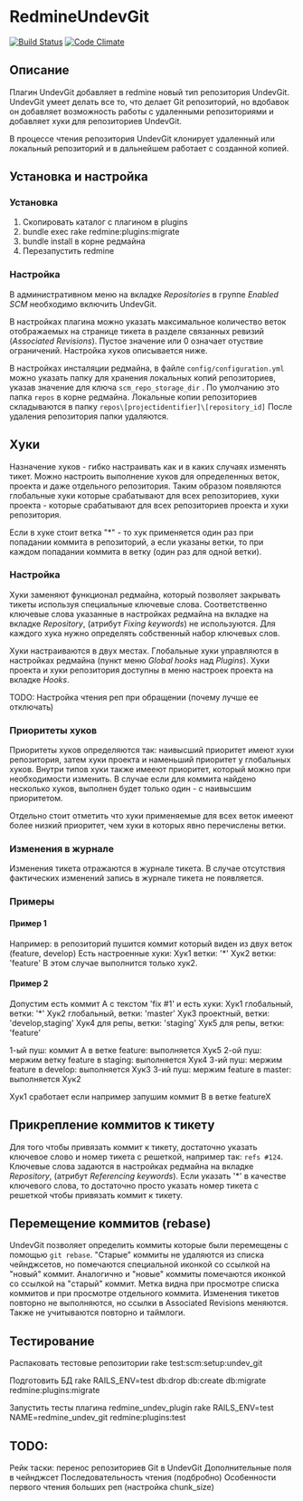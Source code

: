 # RedmineUndevGit

[![Build Status](https://travis-ci.org/Undev/redmine_undev_git.png)](https://travis-ci.org/Undev/redmine_undev_git)
[![Code Climate](https://codeclimate.com/github/Undev/redmine_undev_git.png)](https://codeclimate.com/github/Undev/redmine_undev_git)

## Описание

Плагин UndevGit добавляет в redmine новый тип репозитория UndevGit.
UndevGit умеет делать все то, что делает Git репозиторий, но вдобавок он
добавляет возможность работы с удаленными репозиториями и добавляет
хуки для репозиториев UndevGit.

В процессе чтения репозитория UndevGit клонирует удаленный или локальный
репозиторий и в дальнейшем работает с созданной копией.

## Установка и настройка

### Установка

 1. Скопировать каталог с плагином в plugins
 2. bundle exec rake redmine:plugins:migrate
 3. bundle install в корне редмайна
 4. Перезапустить redmine

### Настройка

В административном меню на вкладке *Repositories* в группе *Enabled SCM*
необходимо включить UndevGit.

В настройках плагина можно указать максимальное количество веток отображаемых
на странице тикета в разделе связанных ревизий (*Associated Revisions*).
Пустое значение или 0 означает отуствие ограничений.
Настройка хуков описывается ниже.

В настройках инсталяции редмайна, в файле `config/configuration.yml` можно указать
папку для хранения локальных копий репозиториев,
указав значение для ключа `scm_repo_storage_dir` . По умолчанию это папка `repos`
в корне редмайна.
Локальные копии репозиториев складываются в папку `repos\[projectidentifier]\[repository_id]`
После удаления репозитория папки удаляются.

## Хуки

Назначение хуков - гибко настраивать как и в каких случаях изменять тикет.
Можно настроить выполнение хуков для определенных веток, проекта и даже отдельного репозитория.
Таким образом появляются глобальные хуки которые срабатывают для всех репозиториев,
хуки проекта - которые срабатывают для всех репозиториев проекта и хуки репозитория.

Если в хуке стоит ветка "*" - то хук применяется один раз при попадании коммита в репозиторий,
а если указаны ветки, то при каждом попадании коммита в ветку (один раз для одной ветки).

### Настройка

Хуки заменяют функционал редмайна, который позволяет закрывать тикеты
используя специальные ключевые слова. Соответственно ключевые слова указанные
в настройках редмайна на вкладке на вкладке *Repository*, (атрибут *Fixing keywords*)
не используются. Для каждого хука нужно определять собственный набор ключевых слов.

Хуки настраиваются в двух местах. Глобальные хуки управляются в настройках редмайна
(пункт меню *Global hooks* над *Plugins*).
Хуки проекта и хуки репозитория доступны в меню настроек проекта на вкладке *Hooks*.

TODO: Настройка чтения реп при обращении (почему лучше ее отключать)

### Приоритеты хуков

Приоритеты хуков определяются так: наивысший приоритет имеют хуки репозитория,
затем хуки проекта и наменьший приоритет у глобальных хуков.
Внутри типов хуки также имееют приоритет, который можно при необходимости изменить.
В случае если для коммита найдено несколько хуков,
выполнен будет только один - с наивысшим приоритетом.

Отдельно стоит отметить что хуки применяемые для всех веток имееют более низкий
приоритет, чем хуки в которых явно перечислены ветки.

### Изменения в журнале

Изменения тикета отражаются в журнале тикета. В случае отсутствия фактических
изменений запись в журнале тикета не появляется.

### Примеры

#### Пример 1

Например: в репозиторий пушится коммит который виден из двух веток (feature, develop)
Есть настроенные хуки:
Хук1 ветки: '*'
Хук2 ветки: 'feature'
В этом случае выполнится только хук2.

#### Пример 2

Допустим есть коммит A с текстом 'fix #1' и есть хуки:
Хук1 глобальный, ветки: '*'
Хук2 глобальный, ветки: 'master'
Хук3 проектный, ветки: 'develop,staging'
Хук4 для репы, ветки: 'staging'
Хук5 для репы, ветки: 'feature'

1-ый пуш: коммит A в ветке feature: выполняется Хук5
2-ой пуш: мержим ветку feature в staging: выполняется Хук4
3-ий пуш: мержим feature в develop: выполняется Хук3
3-ий пуш: мержим feature в master: выполняется Хук2

Хук1 сработает если например запушим коммит B в ветке featureX

## Прикрепление коммитов к тикету

Для того чтобы привязать коммит к тикету, достаточно указать ключевое слово и
номер тикета с решеткой, например так: `refs #124`.
Ключевые слова задаются в настройках редмайна на вкладке *Repository*,
(атрибут *Referencing keywords*).
Если указать '*' в качестве ключевого слова, то достаточно просто указать номер
тикета с решеткой чтобы привязать коммит к тикету.

## Перемещение коммитов (rebase)

UndevGit позволяет определить коммиты которые были перемещены с помощью `git rebase`.
"Старые" коммиты не удаляются из списка чейнджсетов, но помечаются специальной
иконкой со ссылкой на "новый" коммит. Аналогично и "новые" коммиты помечаются иконкой
со ссылкой на "старый" коммит.
Метка видна при просмотре списка коммитов и при просмотре отдельного коммита.
Изменения тикетов повторно не выполняются, но ссылки в Associated Revisions меняются.
Также не учитываются повторно и таймлоги.

## Тестирование

Распаковать тестовые репозитории
    rake test:scm:setup:undev_git

Подготовить БД
    rake RAILS_ENV=test db:drop db:create db:migrate redmine:plugins:migrate

Запустить тесты плагина redmine_undev_plugin
    rake RAILS_ENV=test NAME=redmine_undev_git redmine:plugins:test

## TODO:

Рейк таски: перенос репозиториев Git в UndevGit
Дополнительные поля в чейнджсет
Последовательность чтения (подбробно)
Особенности первого чтения больших реп (настройка chunk_size)

